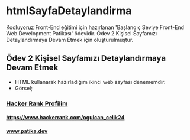 # htmlSayfaDetaylandirma
[Kodluyoruz](https://www.kodluyoruz.org/)  Front-End eğitimi için hazırlanan 'Başlangıç Seviye Front-End Web Development Patikası' ödevidir. Ödev 2 Kişisel Sayfamızı Detaylandırmaya Devam Etmek için oluşturulmuştur.
## Ödev 2 Kişisel Sayfamızı Detaylandırmaya Devam Etmek

- HTML kullanarak hazırladığım ikinci web sayfası denememdir.
- Görsel;
    


### [Hacker Rank Profilim](https://www.hackerrank.com/ogulcan_celik24) 
#### https://www.hackerrank.com/ogulcan_celik24
#### www.patika.dev